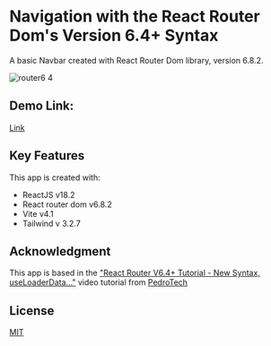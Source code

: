 # Navigation with the React Router Dom's Version 6.4+ Syntax

A basic Navbar created with React Router Dom library, version 6.8.2.

![router6 4](https://user-images.githubusercontent.com/96319139/222937165-69b0947e-e61a-4428-8d1e-c10938a76448.png)


## Demo Link: 

[Link](https://react-router-dom-version-6dot4-syntax.netlify.app/)


## Key Features

This app is created with:
* ReactJS v18.2
* React router dom v6.8.2
* Vite v4.1
* Tailwind v 3.2.7


## Acknowledgment 

This app is based in the ["React Router V6.4+ Tutorial - New Syntax, useLoaderData..."](https://youtu.be/z0vaVoxMoSA) video tutorial from [PedroTech](https://www.youtube.com/@PedroTechnologies)


## License

[MIT](https://choosealicense.com/licenses/mit/)

